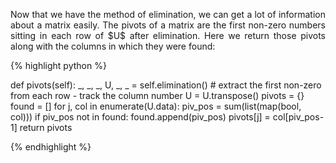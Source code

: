 <div style="text-align: justify">
<p>Now that we have the method of elimination, we can get a lot of information
about a matrix easily. The pivots of a matrix are the first non-zero numbers
sitting in each row of $U$ after elimination. Here we return those pivots along
with the columns in which they were found:</p>
</div>

{% highlight python %}

def pivots(self):
    _, _, _, U, _, _ = self.elimination()
    # extract the first non-zero from each row - track the column number
    U = U.transpose()
    pivots = {}
    found = []
    for j, col in enumerate(U.data):
        piv_pos = sum(list(map(bool, col)))
        if piv_pos not in found:
            found.append(piv_pos)
            pivots[j] = col[piv_pos-1]
    return pivots

{% endhighlight %}
